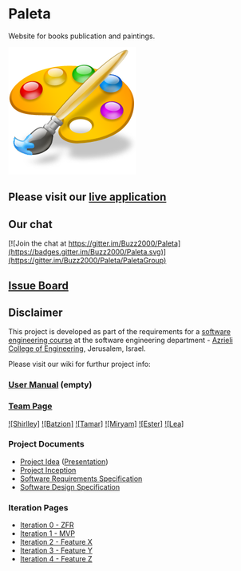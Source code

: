 # Paleta

Website for books publication and paintings.

![project logo (this one is taken from basecamp)](https://github.com/Buzz2000/Paleta/blob/master/paleta.png)

## Please visit our [live application](https://demo.reactstarterkit.com/)

## Our chat
[![Join the chat at https://gitter.im/Buzz2000/Paleta](https://badges.gitter.im/Buzz2000/Paleta.svg)](https://gitter.im/Buzz2000/Paleta/PaletaGroup)

## [Issue Board](https://huboard.com/robi-y/seproject-team-template#/)

## Disclaimer
This project is developed as part of the requirements for a [software engineering course](https://github.com/jce-il/se-class/wiki) at the software engineering department - [Azrieli College of Engineering](http://www.jce.ac.il/), Jerusalem, Israel.

Please visit our wiki for furthur project info: 

### [User Manual](../../wiki/user-manual) (empty)

### [Team Page](../../wiki/team)
[![Shirlley]](https://github.com/shirlleycohen)
[![Batzion]](https://github.com/Buzz2ooo)
[![Tamar]](https://github.com/tamimamo)
[![Miryam]](https://github.com/miryamamsa)
[![Ester]](https://github.com/esterfi)
[![Lea]](https://github.com/)

### Project Documents
- [Project Idea](https://github.com/Buzz2000/Paleta/blob/master/Paleta-proposition.pdf) ([Presentation](https://github.com/Buzz2000/Paleta/blob/master/Paleta.pdf))
- [Project Inception](../../wiki/inception)
- [Software Requirements Specification](https://github.com/Buzz2000/Paleta/blob/master/SRS.pdf)
- [Software Design Specification](../../wiki/sds)

### Iteration Pages
- [Iteration 0 - ZFR](../../wiki/iter0-zfr)
- [Iteration 1 - MVP]()
- [Iteration 2 - Feature X]()
- [Iteration 3 - Feature Y]()
- [Iteration 4 - Feature Z]()



